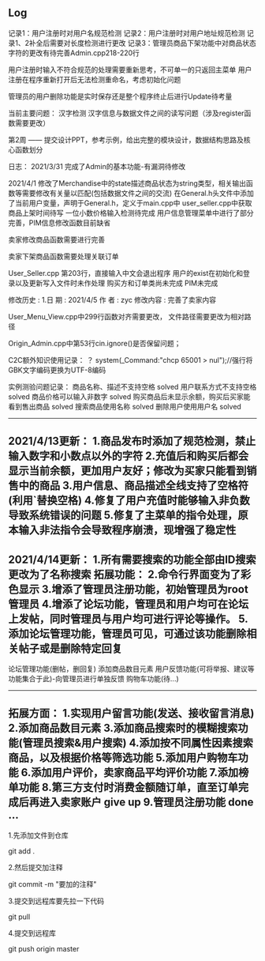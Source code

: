 ## Log

记录1：用户注册时对用户名规范检测
记录2：用户注册时对用户地址规范检测
记录1、2补全后需要对长度检测进行更改
记录3：管理员商品下架功能中对商品状态字符的更改有待完善Admin.cpp218-220行

用户注册时输入不符合规范的处理需要重新思考，不可单一的只返回主菜单
用户注册在程序重新打开后无法检测重命名，考虑初始化问题

管理员的用户删除功能是实时保存还是整个程序终止后进行Update待考量

当前主要问题：
汉字检测
汉字信息与数据文件之间的读写问题（涉及register函数需要更改）

第2周  —— 提交设计PPT，参考示例，给出完整的模块设计，数据结构思路及核心函数划分

日志：
2021/3/31
完成了Admin的基本功能-有漏洞待修改

2021/4/1
修改了Merchandise中的state描述商品状态为string类型，相关输出函数等需要修改有关量以匹配(包括数据文件之间的交流)
在General.h头文件中添加了当前用户变量，声明于General.h，定义于main.cpp中
user_seller.cpp中获取商品上架时间待写
一位小数价格输入检测待完成
用户信息管理菜单中进行了部分完善，PIM信息修改函数目前缺省

卖家修改商品函数需要进行完善

卖家下架商品函数需要处理关联订单

User_Seller.cpp 第203行，直接输入中文会退出程序
用户的exist在初始化和登录以及更新写入文件时未作处理
购买方和订单类尚未完成
PIM未完成

 修改历史      :
  1.日    期   : 2021/4/5
	作    者   : zyc
	修改内容   : 完善了卖家内容


User_Menu_View.cpp中299行函数对齐需要更改，
文件路径需要更改为相对路径

Origin_Admin.cpp中第53行cin.ignore()是否保留问题；

C2C额外知识使用记录：
？
system(_Command:"chcp 65001 > nul");//强行将GBK文字编码更换为UTF-8编码



实例测验问题记录：
商品名称、描述不支持空格							solved
用户联系方式不支持空格							solved
商品价格可以输入非数字							solved
购买商品后未显示余额，购买后买家能看到售出商品		solved
搜索商品使用名称									solved
删除用户使用用户名								solved

---------------------------------------------------------------------------------------------------
2021/4/13更新：
1.商品发布时添加了规范检测，禁止输入数字和小数点以外的字符
2.充值后和购买后都会显示当前余额，更加用户友好；修改为买家只能看到销售中的商品
3.用户信息、商品描述全线支持了空格符(利用`替换空格)
4.修复了用户充值时能够输入非负数导致系统错误的问题
5.修复了主菜单的指令处理，原本输入非法指令会导致程序崩溃，现增强了稳定性
---------------------------------------------------------------------------------------------------
2021/4/14更新：
1.所有需要搜索的功能全部由ID搜索更改为了名称搜索
拓展功能：
2.命令行界面变为了彩色显示
3.增添了管理员注册功能，初始管理员为root管理员
4.增添了论坛功能，管理员和用户均可在论坛上发帖，同时管理员与用户均可进行评论等操作。
5.添加论坛管理功能，管理员可见，可通过该功能删除相关帖子或是删除特定回复
---------------------------------------------------------------------------------------------------

论坛管理功能(删帖，删回复)
添加商品数目元素
用户反馈功能(可将举报、建议等功能集合于此)-向管理员进行单独反馈
购物车功能(待...)

---------------------------------------------------------------------------------------------------
拓展方面：
	1.实现用户留言功能(发送、接收留言消息)
	2.添加商品数目元素
	3.添加商品搜索时的模糊搜索功能(管理员搜索&用户搜索)
	4.添加按不同属性因素搜索商品，以及根据价格等筛选功能
	5.添加用户购物车功能
	6.添加用户评价，卖家商品平均评价功能
	7.添加榜单功能
	8.第三方支付时消费金额随订单，直至订单完成后再进入卖家账户		give up
	9.管理员注册功能												done
	...
---------------------------------------------------------------------------------------------------

1.先添加文件到仓库 

git add .

2.然后提交加注释

git commit -m "要加的注释"

3.提交到远程库要先拉一下代码 

git pull

4.提交到远程库

git push origin master